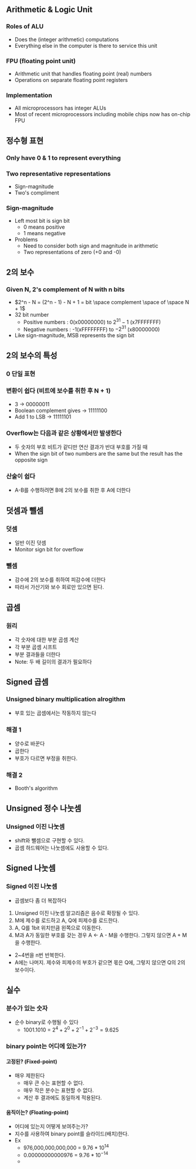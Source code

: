 ## Arithmetic & Logic Unit
### Roles of ALU
- Does the (integer arithmetic) computations
- Everything else in the computer is there to service this unit
### FPU (floating point unit)
- Arithmetic unit that handles floating point (real) numbers
- Operations on separate floating point registers
### Implementation
- All microprocessors has integer ALUs
- Most of recent microprocessors including mobile chips now has on-chip FPU

## 정수형 표현
### Only have 0 & 1 to represent everything
### Two representative representations
- Sign-magnitude
- Two's compliment
### Sign-magnitude
- Left most bit is sign bit
	- 0 means positive
	- 1 means negative
- Problems
	- Need to consider both sign and magnitude in arithmetic
	- Two representations of zero (+0 and -0)

## 2의 보수
### Given N, 2's complement of N with n bits
- $2^n - N = (2^n - 1) - N + 1 =  bit \space complement \space of \space N + 1$
- 32 bit number
	- Positive numbers : 0(x00000000) to $2^{31} - 1$ (x7FFFFFFF)
	- Negative numbers : -1(xFFFFFFFF) to $-2^{31}$ (x80000000)
- Like sign-magnitude, MSB represents the sign bit

## 2의 보수의 특성
### 0 단일 표현
### 변환이 쉽다 (비트에 보수를 취한 후 N + 1)
- 3 -> 00000011
- Boolean complement gives -> 11111100
- Add 1 to LSB -> 11111101
### Overflow는 다음과 같은 상황에서만 발생한다
- 두 숫자의 부호 비트가 같디만 연산 결과가 반대 부호를 가질 때
- When the sign bit of two numbers are the same but the result has the opposite sign
### 산술이 쉽다
- A-B를 수행하려면 B에 2의 보수를 취한 후 A에 더한다

## 덧셈과 뺄셈
### 덧셈
- 일반 이진 덧셈
- Monitor sign bit for overflow
### 뺄셈
- 감수에 2의 보수를 취하여 피감수에 더한다
- 따라서 가산기와 보수 회로만 있으면 된다.

## 곱셈
### 원리
- 각 숫자에 대한 부분 곱셈 계산
- 각 부분 곱셈 시프트
- 부분 결과들을 더한다
- Note: 두 배 길이의 결과가 필요하다

## Signed 곱셈
### Unsigned binary multiplication alrogithm
- 부호 있는 곱셈에서는 작동하지 않는다
### 해결 1
- 양수로 바꾼다
- 곱한다
- 부호가 다르면 부정을 취한다.
### 해결 2
- Booth's algorithm

## Unsigned 정수 나눗셈
### Unsigned 이진 나눗셈
- shift와 뺄셈으로 구현할 수 있다.
- 곱셈 하드웨어는 나눗셈에도 사용할 수 있다.

## Signed 나눗셈
### Signed 이진 나눗셈
- 곱셈보다 좀 더 복잡하다

1. Unsigned 이진 나눗셈 알고리즘은 음수로 확장될 수 있다.
2. M에 제수를 로드하고 A, Q에 피제수를 로드한다.
3. A, Q를 1bit 위치만큼 왼쪽으로 이동한다.
4. M과 A가 동일한 부호를 갖는 경우 A <- A - M을 수행한다. 그렇지 않으면 A + M을 수행한다.
- 2~4번을 n번 반복한다.
- A에는 나머지. 제수와 피제수의 부호가 같으면 몫은 Q에, 그렇지 않으면 Q의 2의 보수이다.

## 실수
### 분수가 있는 숫자
- 순수 binary로 수행될 수 있다
	- 1001.1010 = $2^4 + 2^0 + 2^{-1} + 2^{-3} = 9.625$
### binary point는 어디에 있는가?
#### 고정된? (Fixed-point)
- 매우 제한된다
	- 매우 큰 수는 표현할 수 없다.
	- 매우 작은 분수는 표현할 수 없다.
	- 계산 후 결과에도 동일하게 적용된다.
#### 움직이는? (Floating-point)
- 어디에 있는지 어떻게 보여주는가?
- 지수를 사용하여 binary point를 슬라이드(배치)한다.
- Ex
	- 976,000,000,000,000 = $9.76 * 10^{14}$
	- 0.00000000000976 = $9.76 * 10^{-14}$
	- 